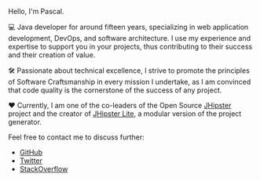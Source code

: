 Hello, I'm Pascal.

💻 Java developer for around fifteen years, specializing in web application development, DevOps, and software architecture. I use my experience and expertise to support you in your projects, thus contributing to their success and their creation of value.

🛠️ Passionate about technical excellence, I strive to promote the principles of Software Craftsmanship in every mission I undertake, as I am convinced that code quality is the cornerstone of the success of any project.

❤️ Currently, I am one of the co-leaders of the Open Source [JHipster](https://www.jhipster.tech/) project and the creator of [JHipster Lite](https://github.com/jhipster/jhipster-lite), a modular version of the project generator.

Feel free to contact me to discuss further:

- [GitHub](https://github.com/pascalgrimaud)
- [Twitter](https://twitter.com/pascalgrimaud)
- [StackOverflow](https://stackoverflow.com/)
